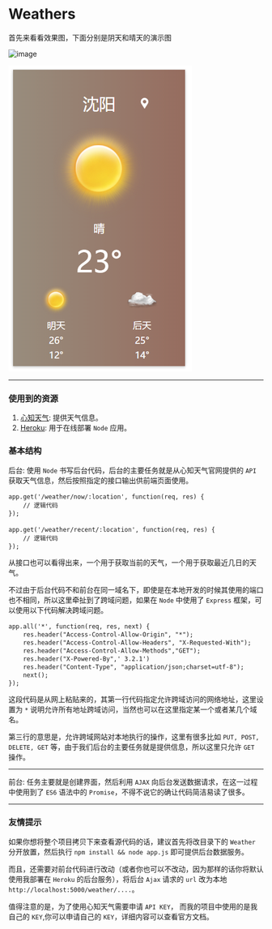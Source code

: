 # Weathers

首先来看看效果图，下面分别是阴天和晴天的演示图

![image](https://github.com/hwaphon/Weather/blob/master/disply_1.png)

![image](https://github.com/hwaphon/Weather/blob/master/display_2.png)

---

### 使用到的资源

1. [心知天气](https://www.seniverse.com/): 提供天气信息。
2. [Heroku](http://heroku.com/): 用于在线部署 `Node` 应用。

### 基本结构

后台: 使用 `Node` 书写后台代码，后台的主要任务就是从心知天气官网提供的 `API` 获取天气信息，然后按照指定的接口输出供前端页面使用。

	app.get('/weather/now/:location', function(req, res) {
		// 逻辑代码
	});

	app.get('/weather/recent/:location', function(req, res) {
		// 逻辑代码
	});

从接口也可以看得出来，一个用于获取当前的天气，一个用于获取最近几日的天气。

不过由于后台代码不和前台在同一域名下，即使是在本地开发的时候其使用的端口也不相同，所以这里牵扯到了跨域问题，如果在 `Node` 中使用了 `Express` 框架，可以使用以下代码解决跨域问题。

	app.all('*', function(req, res, next) {
	    res.header("Access-Control-Allow-Origin", "*");
	    res.header("Access-Control-Allow-Headers", "X-Requested-With");
	    res.header("Access-Control-Allow-Methods","GET");
	    res.header("X-Powered-By",' 3.2.1')
	    res.header("Content-Type", "application/json;charset=utf-8");
	    next();
	});

这段代码是从网上粘贴来的，其第一行代码指定允许跨域访问的网络地址，这里设置为 `*` 说明允许所有地址跨域访问，当然也可以在这里指定某一个或者某几个域名。

第三行的意思是，允许跨域网站对本地执行的操作，这里有很多比如 `PUT, POST, DELETE, GET` 等，由于我们后台的主要任务就是提供信息，所以这里只允许 `GET` 操作。

---

前台: 任务主要就是创建界面，然后利用 `AJAX` 向后台发送数据请求，在这一过程中使用到了 `ES6` 语法中的 `Promise`，不得不说它的确让代码简洁易读了很多。

---

### 友情提示

如果你想将整个项目拷贝下来查看源代码的话，建议首先将改目录下的 `Weather` 分开放置，然后执行 `npm install && node app.js` 即可提供后台数据服务。

而且，还需要对前台代码进行改动（或者你也可以不改动，因为那样的话你将默认使用我部署在 `Heroku` 的后台服务），将后台 `Ajax` 请求的 `url` 改为本地 `http://localhost:5000/weather/....`。

值得注意的是，为了使用心知天气需要申请 `API KEY`， 而我的项目中使用的是我自己的 `KEY`,你可以申请自己的 `KEY`，详细内容可以查看官方文档。
